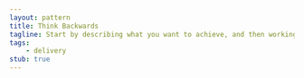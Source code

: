 ```yaml
---
layout: pattern
title: Think Backwards
tagline: Start by describing what you want to achieve, and then working out the steps to get there.
tags:
    - delivery
stub: true
---
```


